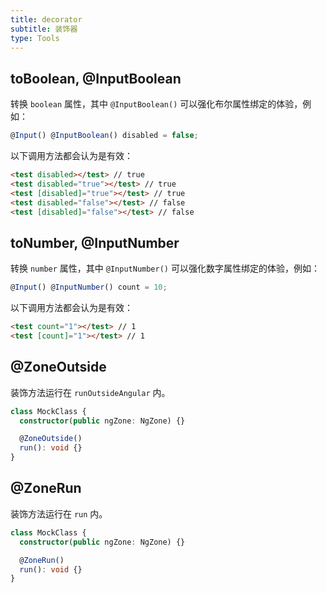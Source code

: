```yaml
---
title: decorator
subtitle: 装饰器
type: Tools
---
```


## toBoolean, @InputBoolean

转换 `boolean` 属性，其中 `@InputBoolean()` 可以强化布尔属性绑定的体验，例如：

```ts
@Input() @InputBoolean() disabled = false;
```

以下调用方法都会认为是有效：

```html
<test disabled></test> // true
<test disabled="true"></test> // true
<test [disabled]="true"></test> // true
<test disabled="false"></test> // false
<test [disabled]="false"></test> // false
```

## toNumber, @InputNumber

转换 `number` 属性，其中 `@InputNumber()` 可以强化数字属性绑定的体验，例如：

```ts
@Input() @InputNumber() count = 10;
```

以下调用方法都会认为是有效：

```html
<test count="1"></test> // 1
<test [count]="1"></test> // 1
```

## @ZoneOutside

装饰方法运行在 `runOutsideAngular` 内。

```ts
class MockClass {
  constructor(public ngZone: NgZone) {}

  @ZoneOutside()
  run(): void {}
}
```

## @ZoneRun

装饰方法运行在 `run` 内。

```ts
class MockClass {
  constructor(public ngZone: NgZone) {}

  @ZoneRun()
  run(): void {}
}
```
